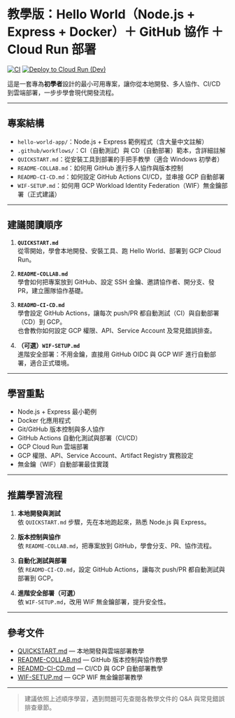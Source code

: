 # 教學版：Hello World（Node.js + Express + Docker）＋ GitHub 協作 ＋ Cloud Run 部署

[![CI](https://github.com/cychiang-ntpu/hello-world-teaching-kit/actions/workflows/ci.yml/badge.svg?branch=main)](https://github.com/cychiang-ntpu/hello-world-teaching-kit/actions/workflows/ci.yml)
[![Deploy to Cloud Run (Dev)](https://github.com/cychiang-ntpu/hello-world-teaching-kit/actions/workflows/deploy-dev.yml/badge.svg?branch=main)](https://github.com/cychiang-ntpu/hello-world-teaching-kit/actions/workflows/deploy-dev.yml)

這是一套專為**初學者**設計的最小可用專案，讓你從本地開發、多人協作、CI/CD 到雲端部署，一步步學會現代開發流程。

---

## 專案結構

- `hello-world-app/`：Node.js + Express 範例程式（含大量中文註解）
- `.github/workflows/`：CI（自動測試）與 CD（自動部署）範本，含詳細註解
- `QUICKSTART.md`：從安裝工具到部署的手把手教學（適合 Windows 初學者）
- `README-COLLAB.md`：如何用 GitHub 進行多人協作與版本控制
- `READMD-CI-CD.md`：如何設定 GitHub Actions CI/CD，並串接 GCP 自動部署
- `WIF-SETUP.md`：如何用 GCP Workload Identity Federation（WIF）無金鑰部署（正式建議）

---

## 建議閱讀順序

1. **`QUICKSTART.md`**  
   從零開始，學會本地開發、安裝工具、跑 Hello World、部署到 GCP Cloud Run。

2. **`README-COLLAB.md`**  
   學會如何把專案放到 GitHub、設定 SSH 金鑰、邀請協作者、開分支、發 PR，建立團隊協作基礎。

3. **`READMD-CI-CD.md`**  
   學會設定 GitHub Actions，讓每次 push/PR 都自動測試（CI）與自動部署（CD）到 GCP。  
   也會教你如何設定 GCP 權限、API、Service Account 及常見錯誤排查。

4. **（可選）`WIF-SETUP.md`**  
   進階安全部署：不用金鑰，直接用 GitHub OIDC 與 GCP WIF 進行自動部署，適合正式環境。

---

## 學習重點

- Node.js + Express 最小範例
- Docker 化應用程式
- Git/GitHub 版本控制與多人協作
- GitHub Actions 自動化測試與部署（CI/CD）
- GCP Cloud Run 雲端部署
- GCP 權限、API、Service Account、Artifact Registry 實務設定
- 無金鑰（WIF）自動部署最佳實踐

---

## 推薦學習流程

1. **本地開發與測試**  
   依 `QUICKSTART.md` 步驟，先在本地跑起來，熟悉 Node.js 與 Express。

2. **版本控制與協作**  
   依 `README-COLLAB.md`，把專案放到 GitHub，學會分支、PR、協作流程。

3. **自動化測試與部署**  
   依 `READMD-CI-CD.md`，設定 GitHub Actions，讓每次 push/PR 都自動測試與部署到 GCP。

4. **進階安全部署（可選）**  
   依 `WIF-SETUP.md`，改用 WIF 無金鑰部署，提升安全性。

---

## 參考文件

- [QUICKSTART.md](./QUICKSTART.md) — 本地開發與雲端部署教學
- [README-COLLAB.md](./README-COLLAB.md) — GitHub 版本控制與協作教學
- [READMD-CI-CD.md](./READMD-CI-CD.md) — CI/CD 與 GCP 自動部署教學
- [WIF-SETUP.md](./WIF-SETUP.md) — GCP WIF 無金鑰部署教學

---

> 建議依照上述順序學習，遇到問題可先查閱各教學文件的 Q&A 與常見錯誤排查章節。
